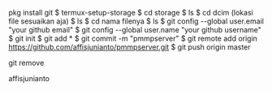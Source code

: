 pkg install git
$ termux-setup-storage
$ cd storage
$ ls
$ cd dcim (lokasi file sesuaikan aja)
$ ls
$ cd nama filenya
$ ls
$ git config  --global user.email "your github email"
$ git config --global user.name "your github username"
$ git init
$ git add *
$ git commit -m  "pmmpserver"
$ git remote add origin https://github.com/affisjunianto/pmmpserver.git
$ git push origin master


git remove

affisjunianto
